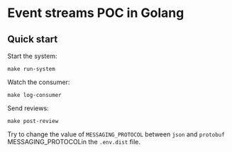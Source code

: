 # Event streams POC in Golang

## Quick start 

Start the system:
```shell
make run-system
```

Watch the consumer:
```shell
make log-consumer
```

Send reviews:
```shell
make post-review
```

Try to change the value of `MESSAGING_PROTOCOL` between `json` and `protobuf` MESSAGING_PROTOCOLin the `.env.dist` file.
